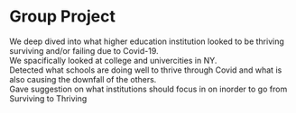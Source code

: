 # Group Project

We deep dived into what higher education institution looked to be thriving surviving and/or failing due to Covid-19.  
We spacifically looked at college and univercities in NY.  
Detected what schools are doing well to thrive through Covid and what is also causing the downfall of the others.  
Gave suggestion on what institutions should focus in on inorder to go from Surviving to Thriving
